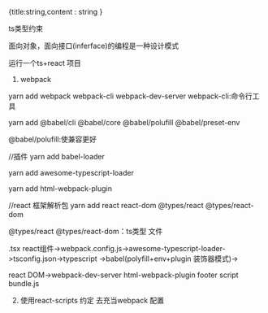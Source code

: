 

{title:string,content : string }

ts类型约束

面向对象，面向接口(inferface)的编程是一种设计模式

运行一个ts+react 项目

1. webpack 

yarn add webpack webpack-cli webpack-dev-server
webpack-cli:命令行工具

yarn add @babel/cli @babel/core @babel/polufill @babel/preset-env

@babel/polufill:使兼容更好

//插件
 yarn add babel-loader

 yarn add awesome-typescript-loader

 yarn add html-webpack-plugin

//react 框架解析包
 yarn add react react-dom @types/react @types/react-dom

 @types/react @types/react-dom：ts类型  文件




 .tsx react组件->webpack.config.js->awesome-typescript-loader->tsconfig.json->typescript  ->babel(polyfill+env+plugin 装饰器模式)->

 react DOM->webpack-dev-server html-webpack-plugin footer script bundle.js


 
2. 使用react-scripts 
    约定 去充当webpack 配置 
